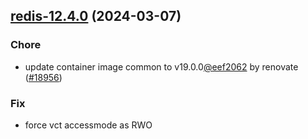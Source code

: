 

## [redis-12.4.0](https://github.com/truecharts/charts/compare/redis-12.3.0...redis-12.4.0) (2024-03-07)

### Chore



- update container image common to v19.0.0[@eef2062](https://github.com/eef2062) by renovate ([#18956](https://github.com/truecharts/charts/issues/18956))

### Fix



- force vct accessmode as RWO
